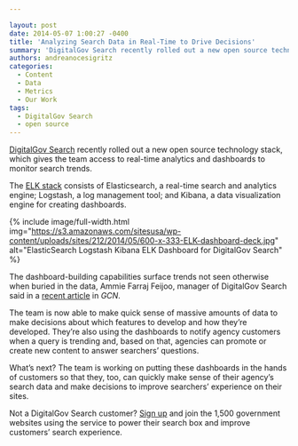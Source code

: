 ```yaml
---

layout: post
date: 2014-05-07 1:00:27 -0400
title: 'Analyzing Search Data in Real-Time to Drive Decisions'
summary: 'DigitalGov Search recently rolled out a new open source technology stack, which gives the team access to real-time analytics and dashboards to monitor search trends. The ELK stack consists of Elasticsearch, a real-time search and analytics engine; Logstash, a log management tool; and Kibana, a data visualization engine for creating dashboards.'
authors: andreanocesigritz
categories:
  - Content
  - Data
  - Metrics
  - Our Work
tags:
  - DigitalGov Search
  - open source
---
```


[DigitalGov Search](http://search.WHATEVER) recently rolled out a new open source technology stack, which gives the team access to real-time analytics and dashboards to monitor search trends.

The [ELK stack](http://www.elasticsearch.org/overview/) consists of Elasticsearch, a real-time search and analytics engine; Logstash, a log management tool; and Kibana, a data visualization engine for creating dashboards.


{% include image/full-width.html img="https://s3.amazonaws.com/sitesusa/wp-content/uploads/sites/212/2014/05/600-x-333-ELK-dashboard-deck.jpg" alt="ElasticSearch Logstash Kibana ELK Dashboard for DigitalGov Search" %}

The dashboard-building capabilities surface trends not seen otherwise when buried in the data, Ammie Farraj Feijoo, manager of DigitalGov Search said in a [recent article](http://gcn.com/Articles/2014/04/29/DigitalGov-Search.aspx) in _GCN_.

The team is now able to make quick sense of massive amounts of data to make decisions about which features to develop and how they’re developed. They’re also using the dashboards to notify agency customers when a query is trending and, based on that, agencies can promote or create new content to answer searchers’ questions.

What’s next? The team is working on putting these dashboards in the hands of customers so that they, too, can quickly make sense of their agency’s search data and make decisions to improve searchers’ experience on their sites.

Not a DigitalGov Search customer? [Sign up](https://www.WHATEVER/services/search/) and join the 1,500 government websites using the service to power their search box and improve customers’ search experience.